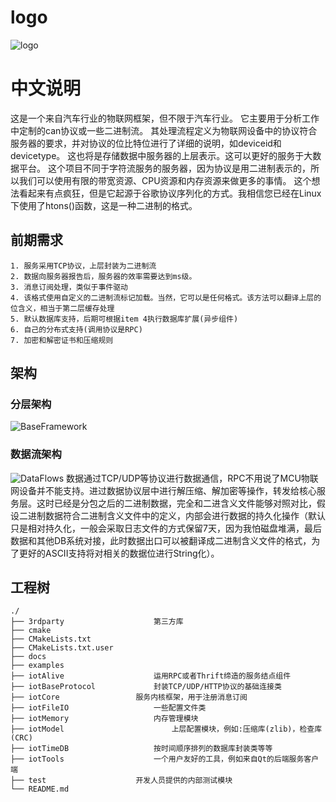 # logo
![logo](https://github.com/armFunNing/iotBitServer/blob/master/docs/logo100_100.png)

# 中文说明
   这是一个来自汽车行业的物联网框架，但不限于汽车行业。
   它主要用于分析工作中定制的can协议或一些二进制流。
   其处理流程定义为物联网设备中的协议符合服务器的要求，并对协议的位比特位进行了详细的说明，如deviceid和devicetype。
   这也将是存储数据中服务器的上层表示。这可以更好的服务于大数据平台。
   这个项目不同于字符流服务的服务器，因为协议是用二进制表示的，所以我们可以使用有限的带宽资源、CPU资源和内存资源来做更多的事情。
   这个想法看起来有点疯狂，但是它起源于谷歌协议序列化的方式。我相信您已经在Linux下使用了htons()函数，这是一种二进制的格式。
   
## 前期需求
	1. 服务采用TCP协议，上层封装为二进制流
	2. 数据向服务器报告后，服务器的效率需要达到ms级。
	3. 消息订阅处理，类似于事件驱动
	4. 该格式使用自定义的二进制流标记加载。当然，它可以是任何格式。该方法可以翻译上层的位含义，相当于第二层缓存处理
	5. 默认数据库支持，后期可根据item 4执行数据库扩展(异步组件)
	6. 自己的分布式支持(调用协议是RPC)
	7. 加密和解密证书和压缩规则
   
## 架构
### 分层架构
   ![BaseFramework](https://github.com/armFunNing/iotBitServer/blob/master/docs/BaseFramework.png)
   
### 数据流架构
   ![DataFlows](https://github.com/armFunNing/iotBitServer/blob/master/docs/DataFlows.png)
   数据通过TCP/UDP等协议进行数据通信，RPC不用说了MCU物联网设备并不能支持。进过数据协议层中进行解压缩、解加密等操作，转发给核心服务层。这时已经是分包之后的二进制数据，完全和二进含义文件能够对照对比，假设二进制数据符合二进制含义文件中的定义，内部会进行数据的持久化操作（默认只是相对持久化，一般会采取日志文件的方式保留7天，因为我怕磁盘堆满，最后数据和其他DB系统对接，此时数据出口可以被翻译成二进制含义文件的格式，为了更好的ASCII支持将对相关的数据位进行String化）。
   
 ## 工程树
	./
	├── 3rdparty					第三方库
	├── cmake
	├── CMakeLists.txt
	├── CMakeLists.txt.user
	├── docs
	├── examples
	├── iotAlive					运用RPC或者Thrift缔造的服务结点组件
	├── iotBaseProtocol				封装TCP/UDP/HTTP协议的基础连接类
	├── iotCore					服务内核框架，用于注册消息订阅
	├── iotFileIO					一些配置文件类
	├── iotMemory					内存管理模块
	├── iotModel				    	上层配置模块，例如:压缩库(zlib)，检查库(CRC)
	├── iotTimeDB					按时间顺序排列的数据库封装类等等
	├── iotTools					一个用户友好的工具，例如来自Qt的后端服务客户端
	├── test					开发人员提供的内部测试模块
	└── README.md
